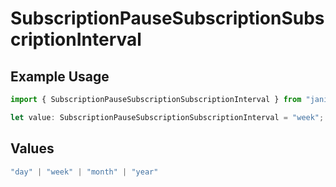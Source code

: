 # SubscriptionPauseSubscriptionSubscriptionInterval

## Example Usage

```typescript
import { SubscriptionPauseSubscriptionSubscriptionInterval } from "jani-payments/models/operations";

let value: SubscriptionPauseSubscriptionSubscriptionInterval = "week";
```

## Values

```typescript
"day" | "week" | "month" | "year"
```